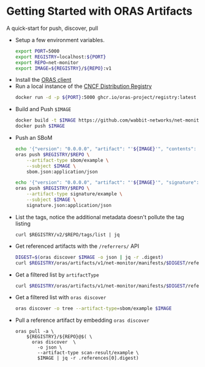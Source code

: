 # Getting Started with ORAS Artifacts

A quick-start for push, discover, pull

- Setup a few environment variables.  
  ```bash
  export PORT=5000
  export REGISTRY=localhost:${PORT}
  export REPO=net-monitor
  export IMAGE=${REGISTRY}/${REPO}:v1
  ```
- Install the [ORAS client][oras-releases]
- Run a local instance of the [CNCF Distribution Registry][cncf-distribution]
  ```bash
  docker run -d -p ${PORT}:5000 ghcr.io/oras-project/registry:latest
  ```
- Build and Push `$IMAGE`
  ```bash
  docker build -t $IMAGE https://github.com/wabbit-networks/net-monitor.git#main
  docker push $IMAGE
  ```
- Push an SBoM
  ```bash
  echo '{"version": "0.0.0.0", "artifact": "'${IMAGE}'", "contents": "good"}' > sbom.json
  oras push $REGISTRY/$REPO \
      --artifact-type sbom/example \
      --subject $IMAGE \
      sbom.json:application/json

  echo '{"version": "0.0.0.0", "artifact": "'${IMAGE}'", "signature": "signed"}' > signature.json
  oras push $REGISTRY/$REPO \
      --artifact-type signature/example \
      --subject $IMAGE \
      signature.json:application/json
  ```
- List the tags, notice the additional metadata doesn't pollute the tag listing
  ```http
  curl $REGISTRY/v2/$REPO/tags/list | jq
  ```
- Get referenced artifacts with the `/referrers/` API
  ```bash
  DIGEST=$(oras discover $IMAGE -o json | jq -r .digest)
  curl $REGISTRY/oras/artifacts/v1/net-monitor/manifests/$DIGEST/referrers | jq
  ```
- Get a filtered list by `artifactType`
  ```bash
  curl $REGISTRY/oras/artifacts/v1/net-monitor/manifests/$DIGEST/referrers?artifactType=sbom%2Fexample | jq
  ```
- Get a filtered list with `oras discover`
  ```bash
  oras discover -o tree --artifact-type=sbom/example $IMAGE
  ```
- Pull a reference artifact by embedding `oras discover`
  ```shell
  oras pull -a \
      ${REGISTRY}/${REPO}@$( \
        oras discover  \
          -o json \
          --artifact-type scan-result/example \
          $IMAGE | jq -r .references[0].digest)
  ```
[oras-releases]:                    https://github.com/sajayantony/oras/releases
[cncf-distribution]:                https://github.com/oras-project/distribution
